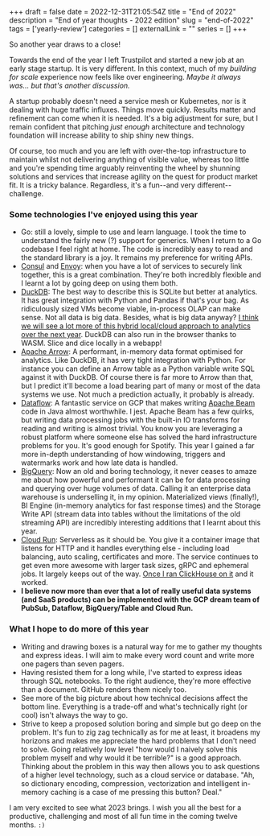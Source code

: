 +++ 
draft = false
date = 2022-12-31T21:05:54Z
title = "End of 2022"
description = "End of year thoughts - 2022 edition"
slug = "end-of-2022" 
tags = ['yearly-review']
categories = []
externalLink = ""
series = []
+++

So another year draws to a close!

Towards the end of the year I left Trustpilot and started a new job at an early stage startup. It is very different. In this context, much of my _building for scale_ experience now feels like over engineering. _Maybe it always was... but that's another discussion._ 

A startup probably doesn't need a service mesh or Kubernetes, nor is it dealing with huge traffic influxes. Things move quickly. Results matter and refinement can come when it is needed. It's a big adjustment for sure, but I remain confident that pitching _just enough_ architecture and technology foundation will increase ability to ship shiny new things. 

Of course, too much and you are left with over-the-top infrastructure to maintain whilst not delivering anything of visible value, whereas too little and you're spending time arguably reinventing the wheel by shunning solutions and services that increase agility on the quest for product market fit. It is a tricky balance. Regardless, it's a fun--and very different--challenge.

### Some technologies I've enjoyed using this year

- Go: still a lovely, simple to use and learn language. I took the time to understand the fairly new (?) support for generics. When I return to a Go codebase I feel right at home. The code is incredibly easy to read and the standard library is a joy. It remains my preference for writing APIs.
- [Consul](https://www.consul.io/) and [Envoy](https://www.envoyproxy.io/): when you have a lot of services to securely link together, this is a great combination. They're both incredibly flexible and I learnt a lot by going deep on using them both.
- [DuckDB](https://duckdb.org/): The best way to describe this is SQLite but better at analytics. It has great integration with Python and Pandas if that's your bag. As ridiculously sized VMs become viable, in-process OLAP can make sense. Not all data is big data. Besides, what is big data anyway? [I think we will see a lot more of this hybrid local/cloud approach to analytics over the next year](https://motherduck.com/). DuckDB can also run in the browser thanks to WASM. Slice and dice locally in a webapp!
- [Apache Arrow](https://arrow.apache.org/): A performant, in-memory data format optimised for analytics. Like DuckDB, it has very tight integration with Python. For instance you can define an Arrow table as a Python variable write SQL against it with DuckDB. Of course there is far more to Arrow than that, but I predict it'll become a load bearing part of many or most of the data systems we use. Not much a prediction actually, it probably is already.
- [Dataflow](https://cloud.google.com/dataflow): A fantastic service on GCP that makes writing [Apache Beam](https://beam.apache.org/) code in Java almost worthwhile. I jest. Apache Beam has a few quirks, but writing data processing jobs with the built-in IO transforms for reading and writing is almost trivial. You know you are leveraging a robust platform where someone else has solved the hard infrastructure problems for you. It's good enough for Spotify. This year I gained a far more in-depth understanding of how windowing, triggers and watermarks work and how late data is handled. 
- [BigQuery](https://cloud.google.com/bigquery): Now an old and boring technology, it never ceases to amaze me about how powerful and performant it can be for data processing and querying over huge volumes of data. Calling it an enterprise data warehouse is underselling it, in my opinion. Materialized views (finally!), BI Engine (in-memory analytics for fast response times) and the Storage Write API (stream data into tables without the limitations of the old streaming API) are incredibly interesting additions that I learnt about this year.
- [Cloud Run](https://cloud.google.com/run): Serverless as it should be. You give it a container image that listens for HTTP and it handles everything else - including load balancing, auto scaling, certificates and more. The service continues to get even more awesome with larger task sizes, gRPC and ephemeral jobs. It largely keeps out of the way. [Once I ran ClickHouse on it](/posts/clickhouse-on-cloud-run/) and it worked.
- **I believe now more than ever that a lot of really useful data systems (and SaaS products) can be implemented with the GCP dream team of PubSub, Dataflow, BigQuery/Table and Cloud Run.**

### What I hope to do more of this year

- Writing and drawing boxes is a natural way for me to gather my thoughts and express ideas. I will aim to make every word count and write more one pagers than seven pagers.
- Having resisted them for a long while, I've started to express ideas through SQL notebooks. To the right audience, they're more effective than a document. GitHub renders them nicely too.
- See more of the big picture about how technical decisions affect the bottom line. Everything is a trade-off and what's technically right (or cool) isn't always the way to go.
- Strive to keep a proposed solution boring and simple but go deep on the problem. It's fun to zig zag technically as for me at least, it broadens my horizons and makes me appreciate the hard problems that I don't need to solve. Going relatively low level "how would I naively solve this problem myself and why would it be terrible?" is a good approach. Thinking about the problem in this way then allows you to ask questions of a higher level technology, such as a cloud service or database. "Ah, so dictionary encoding, compression, vectorization and intelligent in-memory caching is a case of me pressing this button? Deal."

I am very excited to see what 2023 brings. I wish you all the best for a productive, challenging and most of all fun time in the coming twelve months. `:)`